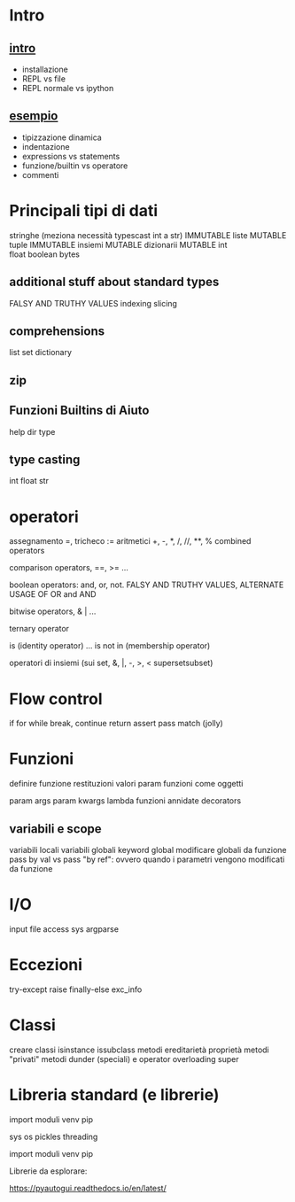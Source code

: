 # Intro


## [intro](0-intro/installazione.md)

* installazione
* REPL vs file 
* REPL normale vs ipython


## [esempio](0-intro/esempio.py)

* tipizzazione dinamica
* indentazione
* expressions vs statements 
* funzione/builtin vs operatore
* commenti



# Principali tipi di dati



stringhe  (meziona necessità typescast int a str)    IMMUTABLE
liste MUTABLE 
tuple IMMUTABLE
insiemi  MUTABLE
dizionarii  MUTABLE
int      
float
boolean
bytes

## additional stuff about standard types
FALSY AND TRUTHY VALUES
indexing 
slicing 

## comprehensions
list
set
dictionary 

## zip

## Funzioni Builtins di Aiuto
help
dir
type

## type casting 
int
float
str





# operatori



assegnamento =, tricheco   :=
aritmetici +, -, *, /, //, **, %
combined operators

comparison operators, ==, >= ...

boolean operators: and, or, not. 
FALSY AND TRUTHY VALUES, ALTERNATE USAGE OF OR and AND

bitwise operators, & | ... 

ternary operator

is (identity operator)  ... is not
in (membership operator)

operatori di insiemi (sui set, &, |, -, >, < supersetsubset)





# Flow control

if
for
while
break, continue
return
assert
pass
match (jolly)



# Funzioni

definire funzione 
restituzioni valori
param
funzioni come oggetti

param args
param kwargs
lambda
funzioni annidate
decorators

## variabili e scope

variabili locali
variabili globali
keyword global
modificare globali da funzione
pass by val vs pass "by ref": ovvero quando i parametri vengono modificati da funzione


# I/O

input
file access
sys
argparse


# Eccezioni

try-except
raise
finally-else
exc_info

# Classi 

creare classi
isinstance issubclass 
metodi
ereditarietà
proprietà
metodi "privati"
metodi dunder (speciali) e operator overloading
super


# Libreria standard (e librerie)

import
moduli
venv
pip

sys
os
pickles
threading 



import
moduli
venv
pip



Librerie da esplorare:

https://pyautogui.readthedocs.io/en/latest/




